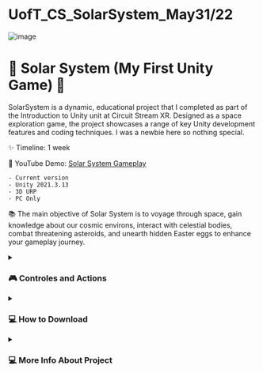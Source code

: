 # UofT_CS_SolarSystem_May31/22
![image](https://user-images.githubusercontent.com/103016794/177175417-3e8c6207-e64f-458d-a008-fb2382d8129a.png)



# 🚀 Solar System (My First Unity Game) 🚀

SolarSystem  is a dynamic, educational project that I completed as part of the Introduction to Unity unit at Circuit Stream XR. Designed as a space exploration game, the project showcases a range of key Unity development features and coding techniques. I was a newbie here so nothing special. 

✨ Timeline: 1 week

🔴 YouTube Demo: [Solar System Gameplay](https://youtu.be/GtmAc1zIBew)

    - Current version
    - Unity 2021.3.13
    - 3D URP
    - PC Only 



📚 The main objective of Solar System is to voyage through space, gain knowledge about our cosmic environs, interact with celestial bodies, combat threatening asteroids, and unearth hidden Easter eggs to enhance your gameplay journey.



<details>
 <summary><h3>🎮 Controles and Actions</h3></summary>
    
 1. Flight Controls:
    - 'W' Key: Move your spaceship forward.
    - 'S' Key: Move your spaceship backward.
    - 'A' Key: Strafe left.
    - 'D' Key: Strafe right.
    
    Use these keys to navigate your spaceship through space, and approach different celestial bodies like planets or other spacecrafts.

2. Combat and Interactions:
    - Left Mouse Click: Shoot your laser to destroy the asteroids.
    - Left Mouse Click: Shoot at celestial planes to uncover their names. For an automatic audio description, simply fly close to the planet.

3. Lerping Animation:
    - 'Space' Key: Activate the lerping animation. This will initiate a sequence where two other spaceships, attached to Mars and Earth, perform a lerp.


# Easter Egg

There's an Easter egg located on Mars. To find it, explore the Martian surface closely.
</details>

<details>
 <summary><h3>💻 How to Download</h3></summary>

Step 1 : Click the Code button and choose Download as a Zip

![CodeDownloadZip](https://user-images.githubusercontent.com/27965769/213048669-da24285d-1771-47b5-b94d-87e09555ac2f.png)

Step 2 : Extract the zip file (on MacOS, double click or press return with it selected. on Windows, right click and choose extract all)

Step 3 : Open Unity Hub. Click "Open" and choose the extracted folder

![OpenUnity](https://user-images.githubusercontent.com/27965769/213049086-6753f06a-500b-4ea5-828f-f47a657bdff0.png)|
   
</details>

<details>
 <summary><h3>💻 More Info About Project</h3></summary>
At the core of the game is a model of the solar system. Some of its parts were brought by using assets from Unity's Asset Store. However, these assets required customization to fit the project's needs. For instance, I had to adjust models to render double-sided materials in Unity and add extra faces where needed. Some models, unsuitable in their original form, were extensively modified using Blender to meet the game's specifications. These modifications showcase my gained adaptability and skills in navigating and customizing resources in Unity's ecosystem.

The gameplay mechanics incorporate a ship controller programmed directly in the Unity environment. The ship controller was created to offer interactive, real-time navigation across the solar system, demonstrating the use of scripts to control player movement and inputs.

Moreover, the game features a coded shooting system, a key interactive element adding to the player engagement. This system was implemented to showcase how combat or action mechanics can be created using Unity's scripting and physics systems.

An essential part of the game is the script-controlled rotation of the planets. This feature was implemented to display the use of scripts in controlling object transformations and movements within the 3D game space, simulating the orbital movement found in our solar system.

In conclusion, the project incorporates a distinctive audio activation system rooted in game triggers. Rather than simply sourcing information about the planets from online resources, I chose a more traditional approach. I utilized a collection of vintage National Geographic magazines from a friend's house, imbuing the project with a sense of authenticity and personal touch.

Upon finalizing the script based on these well-researched facts, I employed an AI text-to-speech tool to generate audio content. This audio is activated upon shooting in the game, which further showcases the versatility of Unity's scripting capabilities. Such an implementation enriches the gaming atmosphere, rendering it more responsive and immersive.

Given more time, I would have loved to implement a scoring system and refine the audio performance for an even more immersive experience. I also envisioned enhancing the visual appeal to make the game more aesthetically pleasing. However, due to the constraints of time, I had to prioritize and focus on applying the skills I've acquired thus far.

Overall, I take immense satisfaction in the completion of this project. The journey was not only educational but also enjoyable, providing me with an opportunity to explore and understand Unity. The enjoyment I derived from working on the project truly encapsulates the adage, "The joy is in the journey."

🐱‍🚀 Thank you for your time! I wish you a day filled with happiness and exciting cosmic adventures ✨
</details>

